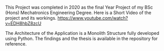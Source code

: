 This Project was completed in 2020 as the final Year Project of my BSc (Hons) Mechatronics Engineering Degree.
Here is a Short Video of the project and its workings.
https://www.youtube.com/watch?v=EDH8hbZ8zcU

The Architecture of the Application is a Monolith Structure fully developed using Python.
The findings and the thesis is available in the repository for reference.
